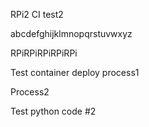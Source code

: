 RPi2 CI test2

abcdefghijklmnopqrstuvwxyz

RPiRPiRPiRPiRPi

Test container deploy process1

Process2

Test python code #2
